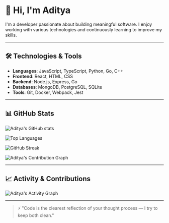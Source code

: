 # 👋 Hi, I'm Aditya

I'm a developer passionate about building meaningful software. I enjoy working with various technologies and continuously learning to improve my skills.

---

## 🛠️ Technologies & Tools

- **Languages**: JavaScript, TypeScript, Python, Go, C++
- **Frontend**: React, HTML, CSS
- **Backend**: Node.js, Express, Go
- **Databases**: MongoDB, PostgreSQL, SQLite
- **Tools**: Git, Docker, Webpack, Jest

---

## 📊 GitHub Stats

![Aditya's GitHub stats](https://github-readme-stats.vercel.app/api?username=adityaupadhyay0&show_icons=true&theme=radical)

![Top Languages](https://github-readme-stats.vercel.app/api/top-langs/?username=adityaupadhyay0&layout=compact&theme=radical)

![GitHub Streak](https://github-readme-streak-stats.herokuapp.com/?user=adityaupadhyay0&theme=radical)

![Aditya's Contribution Graph](https://github-readme-activity-graph.cyclic.app/graph?username=adityaupadhyay0&theme=github)

---

## 📈 Activity & Contributions

![Aditya's Activity Graph](https://github-readme-activity-graph.cyclic.app/graph?username=adityaupadhyay0&theme=github)

---


> ⚡ "Code is the clearest reflection of your thought process — I try to keep both clean."
